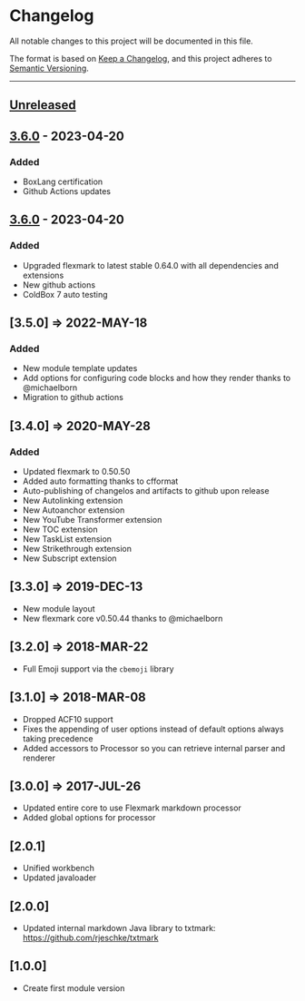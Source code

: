 # Changelog

All notable changes to this project will be documented in this file.

The format is based on [Keep a Changelog](https://keepachangelog.com/en/1.0.0/),
and this project adheres to [Semantic Versioning](https://semver.org/spec/v2.0.0.html).

* * *

## [Unreleased]

## [3.6.0] - 2023-04-20

### Added

- BoxLang certification
- Github Actions updates

## [3.6.0] - 2023-04-20

### Added

- Upgraded flexmark to latest stable 0.64.0 with all dependencies and extensions
- New github actions
- ColdBox 7 auto testing

## [3.5.0] => 2022-MAY-18

### Added

- New module template updates
- Add options for configuring code blocks and how they render thanks to @michaelborn
- Migration to github actions

## [3.4.0] => 2020-MAY-28

### Added

- Updated flexmark to 0.50.50
- Added auto formatting thanks to cfformat
- Auto-publishing of changelos and artifacts to github upon release
- New Autolinking extension
- New Autoanchor extension
- New YouTube Transformer extension
- New TOC extension
- New TaskList extension
- New Strikethrough extension
- New Subscript extension

## [3.3.0] => 2019-DEC-13

- New module layout
- New flexmark core v0.50.44 thanks to @michaelborn

## [3.2.0] => 2018-MAR-22

- Full Emoji support via the `cbemoji` library

## [3.1.0] => 2018-MAR-08

- Dropped ACF10 support
- Fixes the appending of user options instead of default options always taking precedence
- Added accessors to Processor so you can retrieve internal parser and renderer

## [3.0.0] => 2017-JUL-26

- Updated entire core to use Flexmark markdown processor
- Added global options for processor

## [2.0.1]

- Unified workbench
- Updated javaloader

## [2.0.0]

- Updated internal markdown Java library to txtmark: <https://github.com/rjeschke/txtmark>

## [1.0.0]

- Create first module version

[Unreleased]: https://github.com/coldbox-modules/cbmarkdown/compare/v3.6.0...HEAD

[3.6.0]: https://github.com/coldbox-modules/cbmarkdown/compare/b7dd6a1ce28bc186a27b3eb5d2e07430449378c6...v3.6.0
